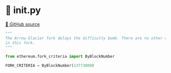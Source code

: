 # 🐍 __init__.py

[🐙 GitHub source](https://github.com/ethereum/execution-specs/blob/c5415056a4a7066906f67c203ec5364a9de8e017/src/ethereum/arrow_glacier/__init__.py)

```python
"""
The Arrow Glacier fork delays the difficulty bomb. There are no other changes
in this fork.
"""

from ethereum.fork_criteria import ByBlockNumber

FORK_CRITERIA = ByBlockNumber(13773000)
```
